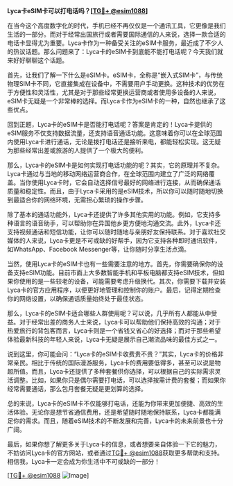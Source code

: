 **Lyca卡eSIM卡可以打电话吗？[[TG💪+ @esim1088](https://t.me/s/esim1088)]**

在当今这个高度数字化的时代，手机已经不再仅仅是一个通讯工具，它更像是我们生活的一部分。而对于经常出国旅行或者需要国际通信的人来说，选择一款合适的电话卡显得尤为重要。Lyca卡作为一种备受关注的eSIM卡服务，最近成了不少人的热议话题。那么问题来了：Lyca卡的eSIM卡到底能不能打电话呢？今天我们就来好好聊聊这个话题。

首先，让我们了解一下什么是eSIM卡。eSIM卡，全称是“嵌入式SIM卡”，与传统物理SIM卡不同，它直接集成在设备中，不需要用户手动更换。这种技术的优势在于方便性和灵活性，尤其是对于那些经常更换运营商或者使用多设备的人来说，eSIM卡无疑是一个非常棒的选择。而Lyca卡作为eSIM卡的一种，自然也继承了这些优点。

回到正题，Lyca卡的eSIM卡是否能打电话呢？答案是肯定的！Lyca卡提供的eSIM服务不仅支持数据流量，还支持语音通话功能。这意味着你可以在全球范围内使用Lyca卡进行通话，无论是拨打电话还是接听来电，都能轻松实现。这无疑为那些经常出差或旅游的人提供了一个极大的便利。

那么，Lyca卡的eSIM卡是如何实现打电话功能的呢？其实，它的原理并不复杂。Lyca卡通过与当地的移动网络运营商合作，在全球范围内建立了广泛的网络覆盖。当你使用Lyca卡时，它会自动选择信号最好的网络进行连接，从而确保通话质量和稳定性。而且，由于Lyca卡采用的是eSIM技术，所以你可以随时随地切换到最适合你的网络环境，无需担心繁琐的操作步骤。

除了基本的通话功能外，Lyca卡还提供了许多其他实用的功能。例如，它支持多种语言的语音助手，可以帮助你在异国他乡更方便地沟通交流。此外，Lyca卡还支持视频通话和短信功能，让你可以随时随地与亲朋好友保持联系。对于喜欢社交媒体的人来说，Lyca卡更是不可或缺的好帮手，因为它支持各种即时通讯软件，如WhatsApp、Facebook Messenger等，让你随时分享生活点滴。

当然，使用Lyca卡的eSIM卡也有一些需要注意的地方。首先，你需要确保你的设备支持eSIM功能。目前市面上大多数智能手机和平板电脑都支持eSIM技术，但如果你使用的是一些较老的设备，可能需要考虑升级换代。其次，你需要下载并安装Lyca卡的官方应用程序，以便更好地管理和控制你的账户。最后，记得定期检查你的网络设置，以确保通话质量始终处于最佳状态。

那么，Lyca卡的eSIM卡适合哪些人群使用呢？可以说，几乎所有人都能从中受益。对于经常出差的商务人士来说，Lyca卡可以帮助他们保持高效的沟通；对于热爱旅行的背包客而言，Lyca卡则是一个省钱又省心的好选择；而对于那些希望体验最新科技的年轻人来说，Lyca卡无疑是展示自己潮流品味的最佳方式之一。

说到这里，你可能会问：“Lyca卡的eSIM卡收费贵不贵？”其实，Lyca卡的价格非常亲民。相比于传统的国际漫游服务，Lyca卡的费用要低得多，甚至可以说是物超所值。而且，Lyca卡还提供了多种套餐供你选择，可以根据自己的实际需求灵活调整。比如，如果你只是偶尔需要打电话，可以选择按需计费的套餐；而如果你经常需要通话，那么包月套餐无疑是更划算的选择。

总的来说，Lyca卡的eSIM卡不仅能够打电话，还能为你带来更加便捷、高效的生活体验。无论你是想节省通信费用，还是希望随时随地保持联系，Lyca卡都能满足你的需求。而且，随着eSIM技术的不断发展和完善，Lyca卡的未来前景也十分广阔。

最后，如果你想了解更多关于Lyca卡的信息，或者想要亲自体验一下它的魅力，不妨访问Lyca卡的官方网站，或者通过[TG💪+ @esim1088](https://t.me/s/esim1088)获取更多帮助和支持。相信我，Lyca卡一定会成为你生活中不可或缺的一部分！

[[TG💪+ @esim1088](https://t.me/s/esim1088) ![Image](https://i.postimg.cc/4NQfJmqS/Snipaste-2025-05-13-00-14-12.png)]